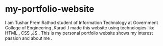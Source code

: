 # my-portfolio-website
I am Tushar Prem Rathod student of Information Technology at Government College of Engineering ,Karad .I made this website using technologies like HTML , CSS ,JS . This is my personal portfolio website shows my interest passion and about me .
